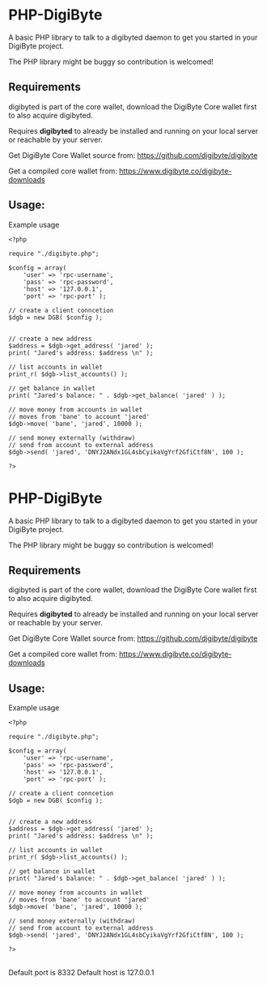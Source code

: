 
# PHP-DigiByte

A basic PHP library to talk to a digibyted daemon to get you started in your DigiByte project.

The PHP library might be buggy so contribution is welcomed!


## Requirements

digibyted is part of the core wallet, download the DigiByte Core wallet first to also acquire digibyted.

Requires **digibyted** to already be installed and running on your local server or reachable by your server.  


Get DigiByte Core Wallet source from: https://github.com/digibyte/digibyte

Get a compiled core wallet from: https://www.digibyte.co/digibyte-downloads


## Usage:

Example usage

```
<?php

require "./digibyte.php";

$config = array(
    'user' => 'rpc-username',
    'pass' => 'rpc-password',
    'host' => '127.0.0.1',
    'port' => 'rpc-port' );

// create a client conncetion
$dgb = new DGB( $config );


// create a new address
$address = $dgb->get_address( 'jared' );
print( "Jared's address: $address \n" );

// list accounts in wallet
print_r( $dgb->list_accounts() );

// get balance in wallet
print( "Jared's balance: " . $dgb->get_balance( 'jared' ) );

// move money from accounts in wallet
// moves from 'bane' to account 'jared'
$dgb->move( 'bane', 'jared', 10000 );

// send money externally (withdraw)
// send from account to external address
$dgb->send( 'jared', 'DNYJ2ANdx1GL4sbCyikaVgYrf2GfiCtf8N', 100 );

?>
```


# PHP-DigiByte

A basic PHP library to talk to a digibyted daemon to get you started in your DigiByte project.

The PHP library might be buggy so contribution is welcomed!


## Requirements

digibyted is part of the core wallet, download the DigiByte Core wallet first to also acquire digibyted.

Requires **digibyted** to already be installed and running on your local server or reachable by your server.  


Get DigiByte Core Wallet source from: https://github.com/digibyte/digibyte

Get a compiled core wallet from: https://www.digibyte.co/digibyte-downloads


## Usage:

Example usage

```
<?php

require "./digibyte.php";

$config = array(
    'user' => 'rpc-username',
    'pass' => 'rpc-password',
    'host' => '127.0.0.1',
    'port' => 'rpc-port' );

// create a client conncetion
$dgb = new DGB( $config );


// create a new address
$address = $dgb->get_address( 'jared' );
print( "Jared's address: $address \n" );

// list accounts in wallet
print_r( $dgb->list_accounts() );

// get balance in wallet
print( "Jared's balance: " . $dgb->get_balance( 'jared' ) );

// move money from accounts in wallet
// moves from 'bane' to account 'jared'
$dgb->move( 'bane', 'jared', 10000 );

// send money externally (withdraw)
// send from account to external address
$dgb->send( 'jared', 'DNYJ2ANdx1GL4sbCyikaVgYrf2GfiCtf8N', 100 );

?>
```
##

Default port is 8332
Default host is 127.0.0.1